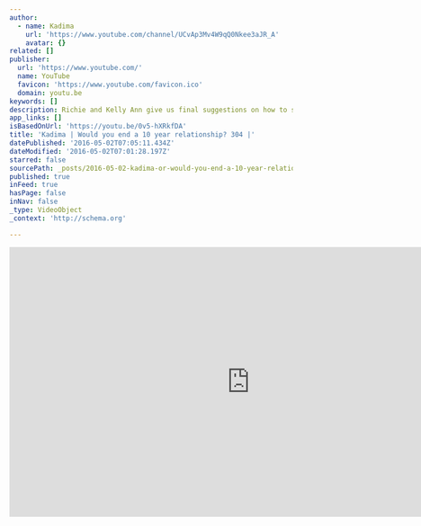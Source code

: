 ```yaml
---
author:
  - name: Kadima
    url: 'https://www.youtube.com/channel/UCvAp3Mv4W9qQ0Nkee3aJR_A'
    avatar: {}
related: []
publisher:
  url: 'https://www.youtube.com/'
  name: YouTube
  favicon: 'https://www.youtube.com/favicon.ico'
  domain: youtu.be
keywords: []
description: Richie and Kelly Ann give us final suggestions on how to save a relationship on the rocks.
app_links: []
isBasedOnUrl: 'https://youtu.be/0v5-hXRkfDA'
title: 'Kadima | Would you end a 10 year relationship? 304 |'
datePublished: '2016-05-02T07:05:11.434Z'
dateModified: '2016-05-02T07:01:28.197Z'
starred: false
sourcePath: _posts/2016-05-02-kadima-or-would-you-end-a-10-year-relationship-304-or.md
published: true
inFeed: true
hasPage: false
inNav: false
_type: VideoObject
_context: 'http://schema.org'

---
```

<iframe src="https://cdn.embedly.com/widgets/media.html?src=https%3A%2F%2Fwww.youtube.com%2Fembed%2F0v5-hXRkfDA%3Ffeature%3Doembed&amp;url=https%3A%2F%2Fwww.youtube.com%2Fwatch%3Fv%3D0v5-hXRkfDA%26feature%3Dyoutu.be&amp;image=https%3A%2F%2Fi.ytimg.com%2Fvi%2F0v5-hXRkfDA%2Fhqdefault.jpg&amp;key=b7d04c9b404c499eba89ee7072e1c4f7&amp;type=text%2Fhtml&amp;schema=youtube" width="854" height="480" scrolling="no" frameborder="0" allowfullscreen="" style=""></iframe>
